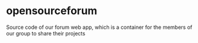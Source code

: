 # opensourceforum
Source code of our forum web app, which is a container for the members of our group to share their projects
